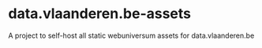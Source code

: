 # data.vlaanderen.be-assets
A project to self-host all static webuniversum assets for data.vlaanderen.be
